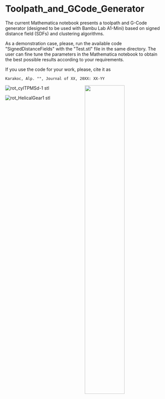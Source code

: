 # Toolpath_and_GCode_Generator

The current Mathematica notebook presents a toolpath and G-Code generator (designed to be used with Bambu Lab A1-Mini) based on signed distance field (SDFs) and clustering algorithms.

As a demonstration case, please, run the available code "SignedDistanceFields" with the "Test.stl" file in the same directory. The user can fine tune the parameters in the Mathematica notebook to obtain the best possible results according to your requirements.

If you use the code for your work, please, cite it as

    Karakoc, Alp. "", Journal of XX, 20XX: XX-YY

<img width="50%" src="(https://github.com/user-attachments/assets/fc495bd1-678f-4769-a1a8-5202640a92e6" align="right">

![rot_cylTPMSd-1 stl](https://github.com/user-attachments/assets/fc495bd1-678f-4769-a1a8-5202640a92e6)

![rot_HelicalGear1 stl](https://github.com/user-attachments/assets/4dfbd4a6-1bc2-4cca-9e52-90086af47a8e)


